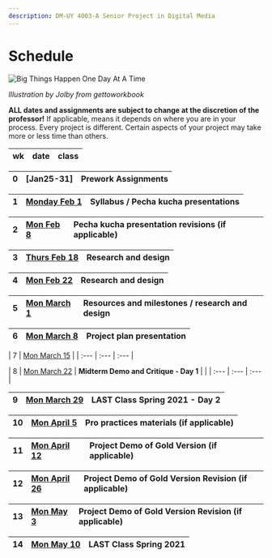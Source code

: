 ```yaml
---
description: DM-UY 4003-A Senior Project in Digital Media
---
```


# Schedule

![Big Things Happen One Day At A Time](http://teaching.polishedsolid.com/images/gettoworkbook_big_things.png)

_Illustration by Jolby from gettoworkbook_

**ALL dates and assignments are subject to change at the discretion of the professor!** If applicable, means it depends on where you are in your process. Every project is different. Certain aspects of your project may take more or less time than others.

| wk | date | class |
| :--- | :--- | :--- |

|0 | [Jan25-31]| Prework Assignments |
| :--- | :--- | :--- |

| 1 | [Monday Feb 1](week1_detail.md) | Syllabus / Pecha kucha presentations |
| :--- | :--- | :--- |


| 2 | [Mon Feb 8](week2_detail.md) | Pecha kucha presentation revisions \(if applicable\) |
| :--- | :--- | :--- |

| 3 | [Thurs Feb 18](week3_detail.md) | Research and design |
| :--- | :--- | :--- |


| 4 | [Mon Feb 22](week4_detail.md) | Research and design |
| :--- | :--- | :--- |


| 5 | [Mon March 1](week5_detail.md) | Resources and milestones / research and design |
| :--- | :--- | :--- |


| 6 | [Mon March 8](week6_detail.md) | Project plan presentation |
| :--- | :--- | :--- |


| 7 | [Mon March 15](week7_detail.md) | 
| :--- | :--- | :--- |


| 8 | [Mon March 22](week8_detail.md) | **Midterm Demo and Critique - Day 1**  | |
| :--- | :--- | :--- |


| 9 | [Mon March 29](week9_detail.md) | **LAST Class Spring 2021 - Day 2** |
| :--- | :--- | :--- |


| 10 |  [Mon April 5](week10_detail.md) | Pro practices materials \(if applicable\) |
| :--- | :--- | :--- |


| 11 | [Mon April 12](week11_detail.md) | Project Demo of Gold Version \(if applicable\) |
| :--- | :--- | :--- |


| 12 | [Mon April 26](week12_detail.md) | Project Demo of Gold Version Revision \(if applicable\) |
| :--- | :--- | :--- |


| 13 | [Mon May 3](week13_detail.md) | Project Demo of Gold Version Revision \(if applicable\) |
| :--- | :--- | :--- |


| 14 | [Mon May 10](week14_detail.md) | **LAST Class Spring 2021** |
| :--- | :--- | :--- |




